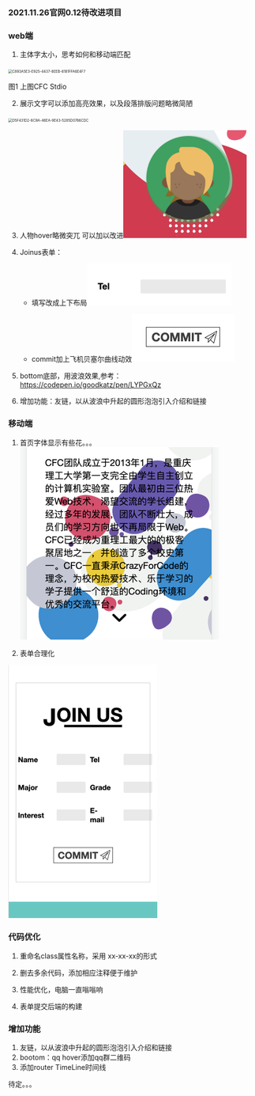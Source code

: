 ### 2021.11.26官网0.12待改进项目

### web端

1. 主体字太小，思考如何和移动端匹配

<img src="/Users/mac/Library/Containers/com.tencent.qq/Data/Library/Application%20Support/QQ/Users/841348656/QQ/Temp.db/C893A5E3-E925-4437-8EEB-6181FFA6E4F7.png" alt="C893A5E3-E925-4437-8EEB-6181FFA6E4F7" style="zoom:50%;" />

图1 上图CFC Stdio

2. 展示文字可以添加高亮效果，以及段落排版问题略微简陋

<img src="/Users/mac/Library/Containers/com.tencent.qq/Data/Library/Application%20Support/QQ/Users/841348656/QQ/Temp.db/D5F431D2-6C9A-46EA-9E43-5285D0766CDC.png" alt="D5F431D2-6C9A-46EA-9E43-5285D0766CDC" style="zoom:50%;" />

3. 人物hover略微突兀 可以加以改进<img src="%E6%88%AA%E5%B1%8F2021-11-27%2010.20.56.png" alt="截屏2021-11-27 10.20.56" style="zoom:50%;" />



4. Joinus表单：

   - 填写改成上下布局<img src="C759008D-1493-4174-B7F6-37F4B51DCC22.png" alt="C759008D-1493-4174-B7F6-37F4B51DCC22" style="zoom:50%;" />

   - commit加上飞机贝塞尔曲线动效<img src="D2C4FD4A-A560-420E-BD80-F683641118B9.png" alt="D2C4FD4A-A560-420E-BD80-F683641118B9" style="zoom:50%;" />

5. bottom底部，用波浪效果,参考：https://codepen.io/goodkatz/pen/LYPGxQz
6. 增加功能：友链，以从波浪中升起的圆形泡泡引入介绍和链接

### 移动端

1. 首页字体显示有些花。。。<img src="%E6%88%AA%E5%B1%8F2021-11-26%2014.10.31.png" alt="截屏2021-11-26 14.10.31" style="zoom:50%;" />

2. 表单合理化

<img src="%E6%88%AA%E5%B1%8F2021-11-26%2014.09.20.png" alt="截屏2021-11-26 14.09.20" style="zoom:50%;" />



### 代码优化

1. 重命名class属性名称，采用 xx-xx-xx的形式

2. 删去多余代码，添加相应注释便于维护

3. 性能优化，电脑一直嗡嗡响

4. 表单提交后端的构建



### 增加功能

1. 友链，以从波浪中升起的圆形泡泡引入介绍和链接
2. bootom：qq hover添加qq群二维码
3. 添加router TimeLine时间线



待定。。。


